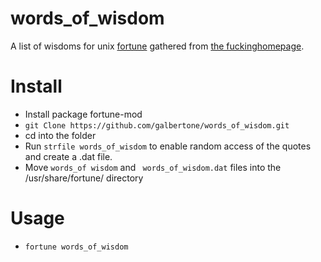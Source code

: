 # words_of_wisdom
A list of wisdoms for unix [fortune](https://github.com/shlomif/fortune-mod) gathered from [the fuckinghomepage](https://fuckinghomepage.com/).


# Install
- Install package fortune-mod
- ```git Clone https://github.com/galbertone/words_of_wisdom.git```
- cd into the folder
- Run ```strfile words_of_wisdom```  to enable random access of the quotes and create a .dat file.
- Move ```words_of wisdom```  and ``` words_of_wisdom.dat```  files into the /usr/share/fortune/ directory
# Usage
- ```fortune words_of_wisdom``` 
